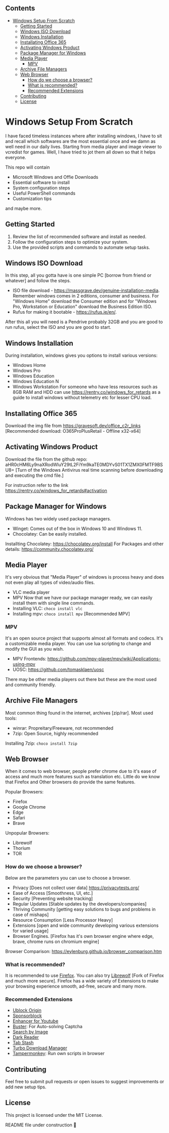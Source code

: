 ## Contents
- [Windows Setup From Scratch](#windows-setup-from-scratch)
  - [Getting Started](#getting-started)
  - [Windows ISO Download](#windows-iso-download)
  - [Windows Installation](#windows-installation)
  - [Installating Office 365](#installating-office-365)
  - [Activating Windows Product](#activating-windows-product)
  - [Package Manager for Windows](#package-manager-for-windows)
  - [Media Player](#media-player)
    - [MPV](#mpv)
  - [Archive File Managers](#archive-file-managers)
  - [Web Browser](#web-browser)
    - [How do we choose a browser?](#how-do-we-choose-a-browser)
    - [What is recommended?](#what-is-recommended)
    - [Recommended Extensions](#recommended-extensions)
  - [Contributing](#contributing)
  - [License](#license)

# Windows Setup From Scratch
I have faced timeless instances where after installing windows, I have to sit and recall which softwares are the most essential once and we damn as well need in our daily lives. Starting from media player and image viewer to vcredist for games. Well, I have tried to jot them all down so that it helps everyone. 

This repo will contain
- Microsoft Windows and Offie Downloads
- Essential software to install
- System configuration steps
- Useful PowerShell commands
- Customization tips

and maybe more.

## Getting Started
1. Review the list of recommended software and install as needed.
2. Follow the configuration steps to optimize your system.
3. Use the provided scripts and commands to automate setup tasks.

## Windows ISO Download
In this step, all you gotta have is one simple PC [borrow from friend or whatever] and follow the steps.

- ISO file download - https://massgrave.dev/genuine-installation-media. <br> Remember windows comes in 2 editions, consumer and business. For "Windows Home" download the Consumer edition and for "Windows Pro, Workstation or Education" download the Business Edition ISO.
- Rufus for making it bootable - https://rufus.ie/en/. 

After this all you will need is a Pendrive probably 32GB and you are good to run rufus, select the ISO and you are good to start.

## Windows Installation
During installation, windows gives you options to install various versions:

- Windows Home
- Windows Pro
- Windows Education
- Windows Education N
- Windows Workstation
  For someone who have less resources such as 8GB RAM and HDD can use https://rentry.co/windows_for_retards as a guide to install windows without telemetry etc for lesser CPU load. 

## Installating Office 365
Download the img file from https://gravesoft.dev/office_c2r_links
[Recommended download: O365ProPlusRetail - Offline x32-x64]

## Activating Windows Product
Download the file from the github repo: aHR0cHM6Ly9naXRodWIuY29tL2FiYm9kaTE0MDYvS01TX1ZMX0FMTF9BSU8=
[Turn of the Windows Antivirus real time scanning before downloading and executing the cmd file.]

For instruction refer to the link https://rentry.co/windows_for_retards#activation

## Package Manager for Windows
Windows has two widely used package managers.
- Winget: Comes out of the box in Windows 10 and Windows 11.
- Chocolatey: Can be easily installed.

Installting Chocolatey: https://chocolatey.org/install
For Packages and other details: https://community.chocolatey.org/

## Media Player
It's very obvious that "Media Player" of windows is process heavy and does not even play all types of video/audio files.
- VLC media player
- MPV
Now that we have our package manager ready, we can easily install them with single line commands.
- Installing VLC: `choco install vlc`
- Installing mpv: `choco install mpv`
[Recommended MPV]
### MPV
It's an open source project that supports almost all formats and codecs. It's a customizable media player. You can use lua scripting to change and modify the GUI as you wish.

- MPV Frontends: https://github.com/mpv-player/mpv/wiki/Applications-using-mpv
- UOSC: https://github.com/tomasklaen/uosc

There may be other media players out there but these are the most used and community friendly.

## Archive File Managers
Most common thing found in the internet, archives [zip/rar]. Most used tools: 
- winrar: Propreitary/Freeware, not recommended
- 7zip: Open Source, highly recommended

Installing 7zip: `choco install 7zip`

## Web Browser
When it comes to web browser, people prefer chrome due to it's ease of access and much more features such as translation etc. Little do we know that Firefox and Other browsers do provide the same features.

Popular Browsers:
- Firefox
- Google Chrome
- Edge
- Safari
- Brave

Unpopular Browsers:
- Librewolf
- Thorium
- TOR

### How do we choose a browser?
Below are the parameters you can use to choose a browser.
- Privacy [Does not collect user data] https://privacytests.org/
- Ease of Access [Smoothness, UI, etc.]
- Security [Preventing website tracking]
- Regular Updates [Stable updates by the developers/companies]
- Thriving Community [getting easy solutions to bugs and problems in case of mishaps] 
- Resource Consumption [Less Processor Heavy]
- Extensions [open and wide community developing various extensions for varied usage]
- Browser Engines. [Firefox has it's own browser engine where edge, brave, chrome runs on chromium engine]

Browser Comparison: https://eylenburg.github.io/browser_comparison.htm

### What is recommended?
It is recommended to use [Firefox](https://www.mozilla.org/en-US/firefox/new/). You can also try [Librewolf](https://librewolf.net/) [Fork of Firefox and much more secure]. Firefox has a wide variety of Extensions to make your browsing experience smooth, ad-free, secure and many more.

### Recommended Extensions
- [Ublock Origin](https://ublockorigin.com/)
- [Sponsorblock](https://github.com/ajayyy/SponsorBlock)
- [Enhancer for Youtube](https://www.mrfdev.com/enhancer-for-youtube)
- [Buster](https://github.com/dessant/buster#readme): For Auto-solving Captcha
- [Search by Image](https://github.com/dessant/search-by-image#readme)
- [Dark Reader](https://darkreader.org/)
- [Tab Stash](https://josh-berry.github.io/tab-stash/)
- [Turbo Download Manager](https://webextension.org/listing/turbo-download-manager-v2.html)
- [Tampermonkey](https://www.tampermonkey.net/): Run own scripts in browser

## Contributing
Feel free to submit pull requests or open issues to suggest improvements or add new setup tips.

## License
This project is licensed under the MIT License.

README file under construction 🚧